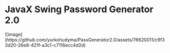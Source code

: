 <h1>JavaX Swing Password Generator 2.0</h1>
![image](https://github.com/yurkohudyma/PassGenerator2.0/assets/76620011/c9f33d20-26e8-421f-a3c1-c7116ecc4d2d)


